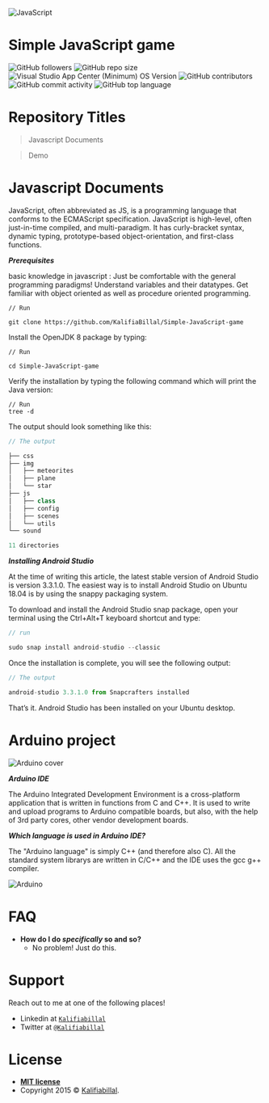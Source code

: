 ![JavaScript](https://hackernoon.com/hn-images/1*bxEkHw1xewxOFjmGunb-Cw.png)

# Simple JavaScript game

<img alt="GitHub followers" src="https://img.shields.io/github/followers/kalifiabillal?color=yellow&label=kalifiabillal&style=for-the-badge">   <img alt="GitHub repo size" src="https://img.shields.io/github/repo-size/kalifiabillal/Android-Arduino-Automotive?style=for-the-badge">   <img alt="Visual Studio App Center (Minimum) OS Version" src="https://img.shields.io/visual-studio-app-center/releases/osver/kalifiabillal/Android-Arduino-Automotive/a87b9e745655355612fff4418953e0c3f7074250?style=for-the-badge">   <img alt="GitHub contributors" src="https://img.shields.io/github/contributors/Kalifiabillal/Android-Arduino-Automotive?color=green&style=for-the-badge">   <img alt="GitHub commit activity" src="https://img.shields.io/github/commit-activity/y/kalifiabillal/Android-Arduino-Automotive?style=for-the-badge">   <img alt="GitHub top language" src="https://img.shields.io/github/languages/top/Kalifiabillal/Android-Arduino-Automotive?color=pink&logo=pink&style=for-the-badge">

# Repository Titles

> Javascript Documents

> Demo

# Javascript Documents

JavaScript, often abbreviated as JS, is a programming language that conforms to the ECMAScript specification. JavaScript is high-level, often just-in-time compiled, and multi-paradigm. It has curly-bracket syntax, dynamic typing, prototype-based object-orientation, and first-class functions.

***Prerequisites***

basic knowledge in javascript :
Just be comfortable with the general programming paradigms!
Understand variables and their datatypes.
Get familiar with object oriented as well as procedure oriented programming.

```Git the project
// Run

git clone https://github.com/KalifiaBillal/Simple-JavaScript-game
```
Install the OpenJDK 8 package by typing:

```Move into the file 
// Run

cd Simple-JavaScript-game

```
Verify the installation by typing the following command which will print the Java version:

```The project Tree
// Run 
tree -d

```

The output should look something like this:

```javascript
// The output

├── css
├── img
│   ├── meteorites
│   ├── plane
│   └── star
├── js
│   ├── class
│   ├── config
│   ├── scenes
│   └── utils
└── sound

11 directories

```
***Installing Android Studio***

At the time of writing this article, the latest stable version of Android Studio is version 3.3.1.0. The easiest way is to install Android Studio on Ubuntu 18.04 is by using the snappy packaging system.

To download and install the Android Studio snap package, open your terminal using the Ctrl+Alt+T keyboard shortcut and type:

```javascript
// run

sudo snap install android-studio --classic

```
Once the installation is complete, you will see the following output:

```javascript
// The output

android-studio 3.3.1.0 from Snapcrafters installed
```
That’s it. Android Studio has been installed on your Ubuntu desktop.

# Arduino project

![Arduino cover](https://scontent.ftun1-1.fna.fbcdn.net/v/t1.0-9/13645146_1429686307057684_8500685619593774449_n.png?_nc_cat=106&_nc_sid=dd9801&_nc_ohc=2S3wf_2HAFMAX84Stun&_nc_ht=scontent.ftun1-1.fna&oh=c67fbb17886d7f4eb1a21e474266c822&oe=5EBF053D)

***Arduino IDE***

The Arduino Integrated Development Environment is a cross-platform application that is written in functions from C and C++. It is used to write and upload programs to Arduino compatible boards, but also, with the help of 3rd party cores, other vendor development boards.

***Which language is used in Arduino IDE?***

The "Arduino language" is simply C++ (and therefore also C). All the standard system librarys are written in C/C++ and the IDE uses the gcc g++ compiler.

![Arduino](https://i.pinimg.com/564x/c6/b4/72/c6b4725ca5fcde572245ced9ade303be.jpg)

# FAQ

- **How do I do *specifically* so and so?**
    - No problem! Just do this.

# Support

Reach out to me at one of the following places!

- Linkedin at <a href="https://www.linkedin.com/in/kalifiabillal/" target="_blank">`Kalifiabillal`</a>
- Twitter at <a href="https://twitter.com/kalifiabillal" target="_blank">`@Kalifiabillal`</a>

# License

- **[MIT license](http://opensource.org/licenses/mit-license.php)**
- Copyright 2015 © <a href="https://github.com/KalifiaBillal" target="_blank">Kalifiabillal</a>.
